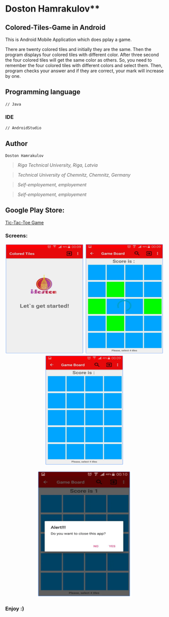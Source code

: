 # Doston Hamrakulov**


## Colored-Tiles-Game in Android

This is Android Mobile Application which does pplay a game. 

There are twenty colored tiles and initially they are the same. Then the program displays four colored tiles with different color. After three second the four colored tiles will get the same color as others. So, you need to remember the four colored tiles with different colors and select them. Then, program checks your answer and if they are correct, your mark will increase by one.


## Programming language
```[java]
// Java
```

### IDE
```[androidstudio]
// AndroidStudio
```

## Author
```[Doston Hamrakulov]
Doston Hamrakulov
```

>*Riga Technical University, Riga, Latvia*

>*Technical University of Chemnitz, Chemnitz, Germany*

>*Self-employement, employement*

>*Self-employement, employement*

## Google Play Store:

<a href="https://play.google.com/store/apps/details?id=com.idoston.coloured_tiles_game" target="_blank">Tic-Tac-Toe Game</a>

### Screens:
<p align="center">
	<img width="250px" height="350px" src="https://github.com/dostonhamrakulov/Colored-Tiles-Game/blob/master/Images/images_1.png" />
	<img width="250px" height="350px" src="https://github.com/dostonhamrakulov/Colored-Tiles-Game/blob/master/Images/images_2.PNG" />
	<img width="250px" height="350px" src="https://github.com/dostonhamrakulov/Colored-Tiles-Game/blob/master/Images/images_3.PNG" />
</p>


<p align="center"><img width="300px" height="400px" src="https://github.com/dostonhamrakulov/Colored-Tiles-Game/blob/master/Images/images_4.PNG" /></p>

### Enjoy :)
